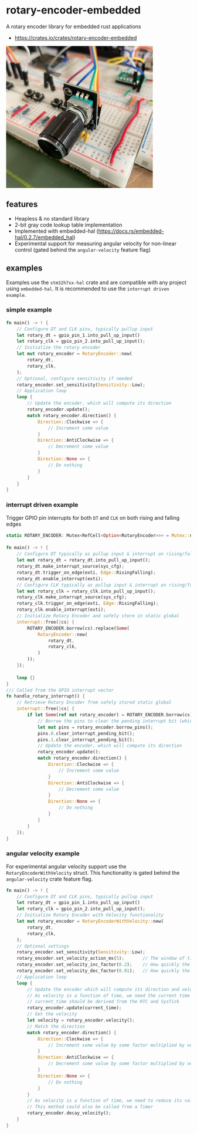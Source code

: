 # rotary-encoder-embedded

A rotary encoder library for embedded rust applications

- https://crates.io/crates/rotary-encoder-embedded

![rotary encoder](https://github.com/ostenning/images/blob/main/rotary-encoder.jpg?raw=true)

## features

- Heapless & no standard library
- 2-bit gray code lookup table implementation
- Implemented with embedded-hal (https://docs.rs/embedded-hal/0.2.7/embedded_hal)
- Experimental support for measuring angular velocity for non-linear control (gated behind the `angular-velocity` feature flag)

## examples

Examples use the `stm32h7xx-hal` crate and are compatible with any project using `embedded-hal`. 
It is recommended to use the `interrupt driven example`.

### simple example

```rust
fn main() -> ! {
    // Configure DT and CLK pins, typically pullup input
    let rotary_dt = gpio_pin_1.into_pull_up_input()
    let rotary_clk = gpio_pin_2.into_pull_up_input();
    // Initialize the rotary encoder
    let mut rotary_encoder = RotaryEncoder::new(
        rotary_dt,
        rotary_clk,
    );
    // Optional, configure sensitivity if needed
    rotary_encoder.set_sensitivity(Sensitivity::Low);
    // Application loop
    loop {
        // Update the encoder, which will compute its direction
        rotary_encoder.update();
        match rotary_encoder.direction() {
            Direction::Clockwise => {
                // Increment some value
            }
            Direction::AntiClockwise => {
                // Decrement some value
            }
            Direction::None => {
                // Do nothing
            }
        }
    }
}
```

### interrupt driven example

Trigger GPIO pin interrupts for both `DT` and `CLK` on both rising and falling edges

```rust
static ROTARY_ENCODER: Mutex<RefCell<Option<RotaryEncoder>>> = Mutex::new(RefCell::new(None));

fn main() -> ! {
    // Configure DT typically as pullup input & interrupt on rising/falling edges
    let mut rotary_dt = rotary_dt.into_pull_up_input();
    rotary_dt.make_interrupt_source(sys_cfg);
    rotary_dt.trigger_on_edge(exti, Edge::RisingFalling);
    rotary_dt.enable_interrupt(exti);
    // Configure CLK typically as pullup input & interrupt on rising/falling edges
    let mut rotary_clk = rotary_clk.into_pull_up_input();
    rotary_clk.make_interrupt_source(sys_cfg);
    rotary_clk.trigger_on_edge(exti, Edge::RisingFalling);
    rotary_clk.enable_interrupt(exti);
    // Initialize Rotary Encoder and safely store in static global
    interrupt::free(|cs| {
        ROTARY_ENCODER.borrow(cs).replace(Some(
            RotaryEncoder::new(
                rotary_dt,
                rotary_clk,
            )
        ));
    });

    loop {}
}
/// Called from the GPIO interrupt vector
fn handle_rotary_interrupt() {
    // Retrieve Rotary Encoder from safely stored static global
    interrupt::free(|cs| {
        if let Some(ref mut rotary_encoder) = ROTARY_ENCODER.borrow(cs).borrow_mut().deref_mut() {
            // Borrow the pins to clear the pending interrupt bit (which varies depending on HAL)
            let mut pins = rotary_encoder.borrow_pins();
            pins.0.clear_interrupt_pending_bit();
            pins.1.clear_interrupt_pending_bit();
            // Update the encoder, which will compute its direction
            rotary_encoder.update();
            match rotary_encoder.direction() {
                Direction::Clockwise => {
                    // Increment some value
                }
                Direction::AntiClockwise => {
                    // Decrement some value
                }
                Direction::None => {
                    // Do nothing
                }
            }
        }
    });
}
```

### angular velocity example

For experimental angular velocity support use the `RotaryEncoderWithVelocity` struct. This functionality is gated behind the `angular-velocity` crate feature flag.

```rust
fn main() -> ! {
    // Configure DT and CLK pins, typically pullup input
    let rotary_dt = gpio_pin_1.into_pull_up_input()
    let rotary_clk = gpio_pin_2.into_pull_up_input();
    // Initialize Rotary Encoder with Velocity functionality
    let mut rotary_encoder = RotaryEncoderWithVelocity::new(
        rotary_dt,
        rotary_clk,
    );
    // Optional settings
    rotary_encoder.set_sensitivity(Sensitivity::Low);
    rotary_encoder.set_velocity_action_ms(5);       // The window of time that the velocity may increase
    rotary_encoder.set_velocity_inc_factor(0.2);    // How quickly the velocity increases over time
    rotary_encoder.set_velocity_dec_factor(0.01);   // How quickly the velocity decreases over time
    // Application loop
    loop {
        // Update the encoder which will compute its direction and velocity
        // As velocity is a function of time, we need the current time
        // current_time should be derived from the RTC and SysTick
        rotary_encoder.update(current_time);
        // Get the velocity
        let velocity = rotary_encoder.velocity();
        // Match the direction
        match rotary_encoder.direction() {
            Direction::Clockwise => {
                // Increment some value by some factor multiplied by velocity
            }
            Direction::AntiClockwise => {
                // Decrement some value by some factor multiplied by velocity
            }
            Direction::None => {
                // Do nothing
            }
        }
        // As velocity is a function of time, we need to reduce its value over time
        // This method could also be called from a Timer
        rotary_encoder.decay_velocity();
    }
}
```
